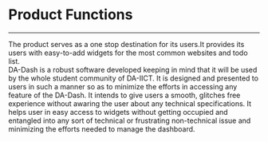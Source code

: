 # Product Functions


---


The product serves as a one stop destination for its users.It provides its users with easy-to-add widgets for the most common websites and todo list.<br/> DA-Dash is a robust software developed keeping in mind that it will be used by the whole student community of DA-IICT. It is designed and presented to users in such a manner so as to minimize the efforts in accessing any feature of the DA-Dash. It intends to give users a smooth, glitches free experience without awaring the user about any technical specifications. It helps user in easy access to widgets without getting occupied and entangled  into any sort of technical or frustrating non-technical issue and minimizing the efforts needed to manage the dashboard.


